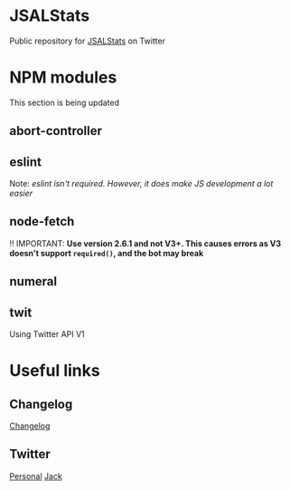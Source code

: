 # JSALStats
Public repository for [JSALStats](https://twitter.com/jsalstats) on Twitter

# NPM modules
This section is being updated
## abort-controller

## eslint
Note: *eslint isn't required. However, it does make JS development a lot easier*

## node-fetch
‼ IMPORTANT: **Use version 2.6.1 and not V3+. This causes errors as V3 doesn't support `required()`, and the bot may break**

## numeral

## twit
Using Twitter API V1

# Useful links
## Changelog
[Changelog](https://github.com/GalvinPython/JSALStats/blob/main/changelog.md)
## Twitter
[Personal](https://wwww.twitter.com/egalvinyt)
[Jack](https://www.twitter.com/jackmasseywelsh)